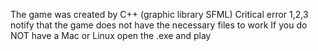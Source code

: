 The game was created by C++ (graphic library SFML)
Critical error 1,2,3 notify that the game does not have the necessary files to work 
If you do NOT have a Mac or Linux open the .exe and play